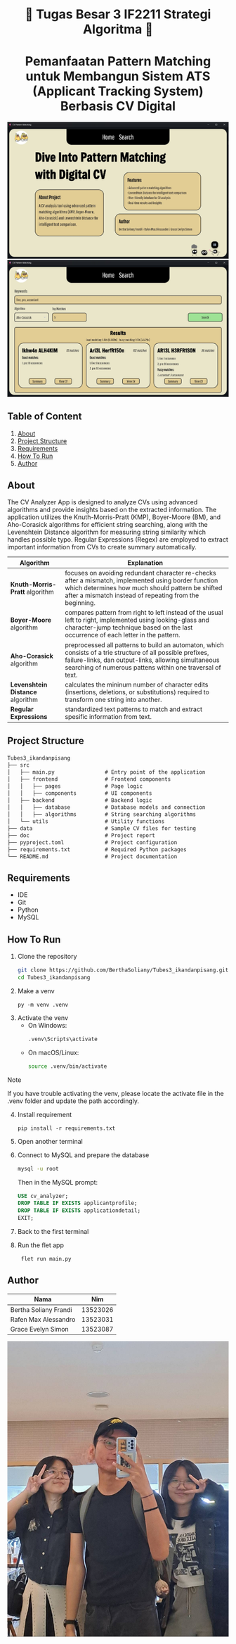 <h1 align="center">📃 Tugas Besar 3 IF2211 Strategi Algoritma 📃</h1>
<h1 align="center">Pemanfaatan Pattern Matching untuk Membangun Sistem ATS (Applicant Tracking System) Berbasis CV Digital</h1>

![image1](<src/assets/image1.png>)
![image2](<src/assets/image2.png>)

## Table of Content
1. [About](#about)
2. [Project Structure](#project-structure)
3. [Requirements](#requirements)
4. [How To Run](#how-to-run)
6. [Author](#author)

## About
The CV Analyzer App is designed to analyze CVs using advanced algorithms and provide insights based on the extracted information. The application utilizes the Knuth-Morris-Pratt (KMP), Boyer-Moore (BM), and Aho-Corasick algorithms for efficient string searching, along with the Levenshtein Distance algorithm for measuring string similarity which handles possible typo. Regular Expressions (Regex) are employed to extract important information from CVs to create summary automatically.

| Algorithm | Explanation |
|------|-----|
| **Knuth-Morris-Pratt** algorithm | focuses on avoiding redundant character re-checks after a mismatch, implemented using border function which determines how much should pattern be shifted after a mismatch instead of repeating from the beginning. | 
| **Boyer-Moore** algorithm | compares pattern from right to left instead of the usual left to right, implemented using looking-glass and character-jump technique based on the last occurrence of each letter in the pattern. |
| **Aho-Corasick** algorithm | preprocessed all patterns to build an automaton, which consists of a trie structure of all possible prefixes, failure-links, dan output-links, allowing simultaneous searching of numerous pattens within one traversal of text. |
| **Levenshtein Distance** algorithm | calculates the mininum number of character edits (insertions, deletions, or substitutions) required to transform one string into another. |
| **Regular Expressions** | standardized text patterns to match and extract spesific information from text. |

## Project Structure
```
Tubes3_ikandanpisang
├── src
│   ├── main.py                # Entry point of the application
│   ├── frontend               # Frontend components
│   │   ├── pages              # Page logic
│   │   ├── components         # UI components
│   ├── backend                # Backend logic
│   │   ├── database           # Database models and connection
│   │   ├── algorithms         # String searching algorithms
│   └── utils                  # Utility functions
├── data                       # Sample CV files for testing
├── doc                        # Project report
├── pyproject.toml             # Project configuration
├── requirements.txt           # Required Python packages
└── README.md                  # Project documentation
```

## Requirements
- IDE
- Git
- Python
- MySQL

## How To Run
1. Clone the repository
    ```bash
   git clone https://github.com/BerthaSoliany/Tubes3_ikandanpisang.git
   cd Tubes3_ikandanpisang
   ```
2. Make a venv
    ```
    py -m venv .venv
    ```
3. Activate the venv
   - On Windows:
     ```bash
     .venv\Scripts\activate
     ```
   - On macOS/Linux:
     ```bash
     source .venv/bin/activate
     ```

> [!NOTE]
> If you have trouble activating the venv, please locate the activate file in the .venv folder and update the path accordingly.

4. Install requirement
    ```
    pip install -r requirements.txt
    ```

5. Open another terminal

6. Connect to MySQL and prepare the database
   ```bash
   mysql -u root
   ```
   
   Then in the MySQL prompt:
   ```sql
   USE cv_analyzer;
   DROP TABLE IF EXISTS applicantprofile;
   DROP TABLE IF EXISTS applicationdetail;
   EXIT;
   ```

7. Back to the first terminal

8. Run the flet app
   ```
    flet run main.py
   ```

## Author
| Nama | Nim |
|------|-----|
| Bertha Soliany Frandi | 13523026 |
| Rafen Max Alessandro | 13523031 |
| Grace Evelyn Simon | 13523087 |

![us](<src/assets/us.png>)
